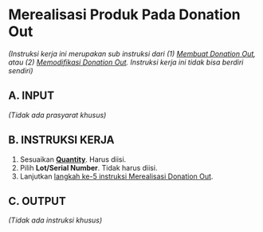# Merealisasi Produk Pada Donation Out

*(Instruksi kerja ini merupakan sub instruksi dari (1) [Membuat Donation Out](./membuat.md), atau (2) [Memodifikasi Donation Out](./modifikasi.md). Instruksi kerja ini tidak bisa berdiri sendiri)*

## A. INPUT

*(Tidak ada prasyarat khusus)*

## B. INSTRUKSI KERJA

1. Sesuaikan **[Quantity](./penjelasan.md#field-quantity)**. Harus diisi.
2. Pilih **Lot/Serial Number**. Tidak harus diisi.
3. Lanjutkan [langkah ke-5 instruksi Merealisasi Donation Out](./transfer.md#l5).

## C. OUTPUT

*(Tidak ada instruksi khusus)*
